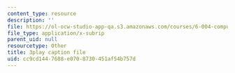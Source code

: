 ```yaml
---
content_type: resource
description: ''
file: https://ol-ocw-studio-app-qa.s3.amazonaws.com/courses/6-004-computation-structures-spring-2017/cc9cd1447688e0708730451af54b757d_P_YdbHBRzC4.srt
file_type: application/x-subrip
parent_uid: null
resourcetype: Other
title: 3play caption file
uid: cc9cd144-7688-e070-8730-451af54b757d
---
```

